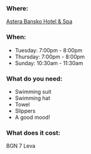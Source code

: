 ### Where:
[Astera Bansko Hotel & Spa](https://goo.gl/maps/1wMMTDvYpWr)

### When:
- Tuesday: 7:00pm - 8:00pm
- Thursday: 7:00pm - 8:00pm
- Sunday: 10:30am - 11:30am

### What do you need:
- Swimming suit
- Swimming hat
- Towel
- Slippers
- A good mood!

### What does it cost:
BGN 7 Leva
